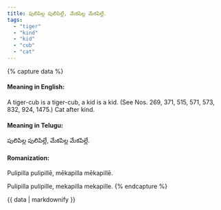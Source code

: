 ```yaml
---
title: పులిపిల్ల పులిపిల్లే, మేకపిల్ల మేకపిల్లే.
tags:
  - "tiger"
  - "kind"
  - "kid"
  - "cub"
  - "cat"
---
```


{% capture data %}
#### Meaning in English:
A tiger-cub is a tiger-cub, a kid is a kid.
(See Nos. 269, 371, 515, 571, 573, 832, 924, 1475.)
Cat after kind.

#### Meaning in Telugu:
పులిపిల్ల పులిపిల్లే, మేకపిల్ల మేకపిల్లే.

#### Romanization:
Pulipilla pulipillē, mēkapilla mēkapillē.

Pulipilla pulipille, mekapilla mekapille.
{% endcapture %}

{{ data | markdownify }}

